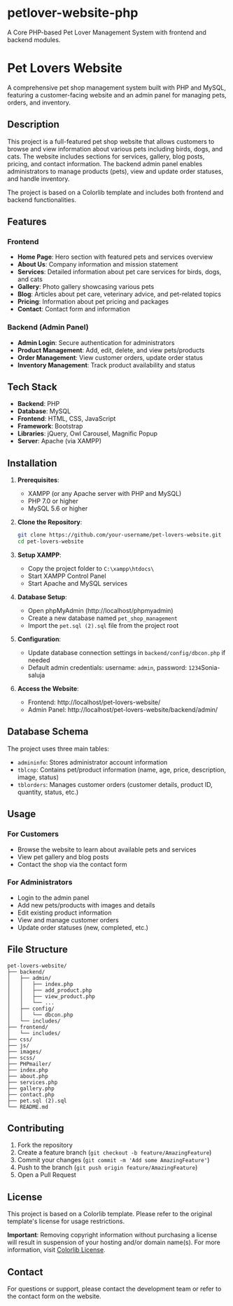 # petlover-website-php
A Core PHP-based Pet Lover Management System with frontend and backend modules.

# Pet Lovers Website

A comprehensive pet shop management system built with PHP and MySQL, featuring a customer-facing website and an admin panel for managing pets, orders, and inventory.

## Description

This project is a full-featured pet shop website that allows customers to browse and view information about various pets including birds, dogs, and cats. The website includes sections for services, gallery, blog posts, pricing, and contact information. The backend admin panel enables administrators to manage products (pets), view and update order statuses, and handle inventory.

The project is based on a Colorlib template and includes both frontend and backend functionalities.

## Features

### Frontend
- **Home Page**: Hero section with featured pets and services overview
- **About Us**: Company information and mission statement
- **Services**: Detailed information about pet care services for birds, dogs, and cats
- **Gallery**: Photo gallery showcasing various pets
- **Blog**: Articles about pet care, veterinary advice, and pet-related topics
- **Pricing**: Information about pet pricing and packages
- **Contact**: Contact form and information

### Backend (Admin Panel)
- **Admin Login**: Secure authentication for administrators
- **Product Management**: Add, edit, delete, and view pets/products
- **Order Management**: View customer orders, update order status
- **Inventory Management**: Track product availability and status

## Tech Stack

- **Backend**: PHP
- **Database**: MySQL
- **Frontend**: HTML, CSS, JavaScript
- **Framework**: Bootstrap
- **Libraries**: jQuery, Owl Carousel, Magnific Popup
- **Server**: Apache (via XAMPP)

## Installation

1. **Prerequisites**:
   - XAMPP (or any Apache server with PHP and MySQL)
   - PHP 7.0 or higher
   - MySQL 5.6 or higher

2. **Clone the Repository**:
   ```bash
   git clone https://github.com/your-username/pet-lovers-website.git
   cd pet-lovers-website
   ```

3. **Setup XAMPP**:
   - Copy the project folder to `C:\xampp\htdocs\`
   - Start XAMPP Control Panel
   - Start Apache and MySQL services

4. **Database Setup**:
   - Open phpMyAdmin (http://localhost/phpmyadmin)
   - Create a new database named `pet_shop_management`
   - Import the `pet.sql (2).sql` file from the project root

5. **Configuration**:
   - Update database connection settings in `backend/config/dbcon.php` if needed
   - Default admin credentials: username: `admin`, password: `1234`Sonia-saluja

6. **Access the Website**:
   - Frontend: http://localhost/pet-lovers-website/
   - Admin Panel: http://localhost/pet-lovers-website/backend/admin/

## Database Schema

The project uses three main tables:

- `admininfo`: Stores administrator account information
- `tblcnp`: Contains pet/product information (name, age, price, description, image, status)
- `tblorders`: Manages customer orders (customer details, product ID, quantity, status, etc.)

## Usage

### For Customers
- Browse the website to learn about available pets and services
- View pet gallery and blog posts
- Contact the shop via the contact form

### For Administrators
- Login to the admin panel
- Add new pets/products with images and details
- Edit existing product information
- View and manage customer orders
- Update order statuses (new, completed, etc.)

## File Structure

```
pet-lovers-website/
├── backend/
│   ├── admin/
│   │   ├── index.php
│   │   ├── add_product.php
│   │   ├── view_product.php
│   │   └── ...
│   ├── config/
│   │   └── dbcon.php
│   └── includes/
├── frontend/
│   └── includes/
├── css/
├── js/
├── images/
├── scss/
├── PHPmailer/
├── index.php
├── about.php
├── services.php
├── gallery.php
├── contact.php
├── pet.sql (2).sql
└── README.md
```

## Contributing

1. Fork the repository
2. Create a feature branch (`git checkout -b feature/AmazingFeature`)
3. Commit your changes (`git commit -m 'Add some AmazingFeature'`)
4. Push to the branch (`git push origin feature/AmazingFeature`)
5. Open a Pull Request

## License

This project is based on a Colorlib template. Please refer to the original template's license for usage restrictions.

**Important**: Removing copyright information without purchasing a license will result in suspension of your hosting and/or domain name(s). For more information, visit [Colorlib License](https://colorlib.com/wp/licence/).

## Contact

For questions or support, please contact the development team or refer to the contact form on the website.
